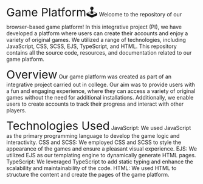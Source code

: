 <span style="font-size:30px;">Game Platform🕹️</span>
Welcome to the repository of our browser-based game platform! In this integrative project (PI), we have developed a platform where users can create their accounts and enjoy a variety of original games. We utilized a range of technologies, including JavaScript, CSS, SCSS, EJS, TypeScript, and HTML. This repository contains all the source code, resources, and documentation related to our game platform.

<span style="font-size:30px;">Overview</span>
Our game platform was created as part of an integrative project carried out in college. Our aim was to provide users with a fun and engaging experience, where they can access a variety of original games without the need for additional installations. Additionally, we enable users to create accounts to track their progress and interact with other players.

<span style="font-size:30px;">Technologies Used</span>
JavaScript: We used JavaScript as the primary programming language to develop the game logic and interactivity.
CSS and SCSS: We employed CSS and SCSS to style the appearance of the games and ensure a pleasant visual experience.
EJS: We utilized EJS as our templating engine to dynamically generate HTML pages.
TypeScript: We leveraged TypeScript to add static typing and enhance the scalability and maintainability of the code.
HTML: We used HTML to structure the content and create the pages of the game platform.
